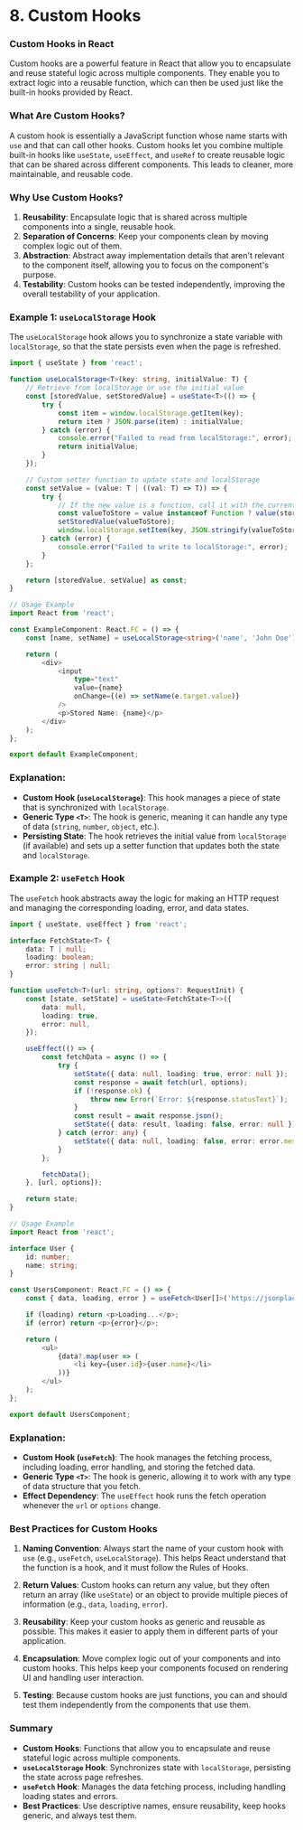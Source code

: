 # 8. Custom Hooks

### Custom Hooks in React

Custom hooks are a powerful feature in React that allow you to encapsulate and reuse stateful logic across multiple components. They enable you to extract logic into a reusable function, which can then be used just like the built-in hooks provided by React.

### What Are Custom Hooks?

A custom hook is essentially a JavaScript function whose name starts with `use` and that can call other hooks. Custom hooks let you combine multiple built-in hooks like `useState`, `useEffect`, and `useRef` to create reusable logic that can be shared across different components. This leads to cleaner, more maintainable, and reusable code.

### Why Use Custom Hooks?

1. **Reusability**: Encapsulate logic that is shared across multiple components into a single, reusable hook.
2. **Separation of Concerns**: Keep your components clean by moving complex logic out of them.
3. **Abstraction**: Abstract away implementation details that aren't relevant to the component itself, allowing you to focus on the component's purpose.
4. **Testability**: Custom hooks can be tested independently, improving the overall testability of your application.

### Example 1: `useLocalStorage` Hook

The `useLocalStorage` hook allows you to synchronize a state variable with `localStorage`, so that the state persists even when the page is refreshed.

```typescript
import { useState } from 'react';

function useLocalStorage<T>(key: string, initialValue: T) {
    // Retrieve from localStorage or use the initial value
    const [storedValue, setStoredValue] = useState<T>(() => {
        try {
            const item = window.localStorage.getItem(key);
            return item ? JSON.parse(item) : initialValue;
        } catch (error) {
            console.error("Failed to read from localStorage:", error);
            return initialValue;
        }
    });

    // Custom setter function to update state and localStorage
    const setValue = (value: T | ((val: T) => T)) => {
        try {
            // If the new value is a function, call it with the current state
            const valueToStore = value instanceof Function ? value(storedValue) : value;
            setStoredValue(valueToStore);
            window.localStorage.setItem(key, JSON.stringify(valueToStore));
        } catch (error) {
            console.error("Failed to write to localStorage:", error);
        }
    };

    return [storedValue, setValue] as const;
}

// Usage Example
import React from 'react';

const ExampleComponent: React.FC = () => {
    const [name, setName] = useLocalStorage<string>('name', 'John Doe');

    return (
        <div>
            <input
                type="text"
                value={name}
                onChange={(e) => setName(e.target.value)}
            />
            <p>Stored Name: {name}</p>
        </div>
    );
};

export default ExampleComponent;
```

### Explanation:
- **Custom Hook (`useLocalStorage`)**: This hook manages a piece of state that is synchronized with `localStorage`.
- **Generic Type `<T>`**: The hook is generic, meaning it can handle any type of data (`string`, `number`, `object`, etc.).
- **Persisting State**: The hook retrieves the initial value from `localStorage` (if available) and sets up a setter function that updates both the state and `localStorage`.

### Example 2: `useFetch` Hook

The `useFetch` hook abstracts away the logic for making an HTTP request and managing the corresponding loading, error, and data states.

```typescript
import { useState, useEffect } from 'react';

interface FetchState<T> {
    data: T | null;
    loading: boolean;
    error: string | null;
}

function useFetch<T>(url: string, options?: RequestInit) {
    const [state, setState] = useState<FetchState<T>>({
        data: null,
        loading: true,
        error: null,
    });

    useEffect(() => {
        const fetchData = async () => {
            try {
                setState({ data: null, loading: true, error: null });
                const response = await fetch(url, options);
                if (!response.ok) {
                    throw new Error(`Error: ${response.statusText}`);
                }
                const result = await response.json();
                setState({ data: result, loading: false, error: null });
            } catch (error: any) {
                setState({ data: null, loading: false, error: error.message });
            }
        };

        fetchData();
    }, [url, options]);

    return state;
}

// Usage Example
import React from 'react';

interface User {
    id: number;
    name: string;
}

const UsersComponent: React.FC = () => {
    const { data, loading, error } = useFetch<User[]>('https://jsonplaceholder.typicode.com/users');

    if (loading) return <p>Loading...</p>;
    if (error) return <p>{error}</p>;

    return (
        <ul>
            {data?.map(user => (
                <li key={user.id}>{user.name}</li>
            ))}
        </ul>
    );
};

export default UsersComponent;
```

### Explanation:
- **Custom Hook (`useFetch`)**: The hook manages the fetching process, including loading, error handling, and storing the fetched data.
- **Generic Type `<T>`**: The hook is generic, allowing it to work with any type of data structure that you fetch.
- **Effect Dependency**: The `useEffect` hook runs the fetch operation whenever the `url` or `options` change.

### Best Practices for Custom Hooks

1. **Naming Convention**: Always start the name of your custom hook with `use` (e.g., `useFetch`, `useLocalStorage`). This helps React understand that the function is a hook, and it must follow the Rules of Hooks.

2. **Return Values**: Custom hooks can return any value, but they often return an array (like `useState`) or an object to provide multiple pieces of information (e.g., `data`, `loading`, `error`).

3. **Reusability**: Keep your custom hooks as generic and reusable as possible. This makes it easier to apply them in different parts of your application.

4. **Encapsulation**: Move complex logic out of your components and into custom hooks. This helps keep your components focused on rendering UI and handling user interaction.

5. **Testing**: Because custom hooks are just functions, you can and should test them independently from the components that use them.

### Summary

- **Custom Hooks**: Functions that allow you to encapsulate and reuse stateful logic across multiple components.
- **`useLocalStorage` Hook**: Synchronizes state with `localStorage`, persisting the state across page refreshes.
- **`useFetch` Hook**: Manages the data fetching process, including handling loading states and errors.
- **Best Practices**: Use descriptive names, ensure reusability, keep hooks generic, and always test them.

